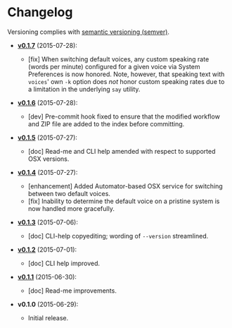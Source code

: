 # Changelog

Versioning complies with [semantic versioning (semver)](http://semver.org/).

<!-- NOTE: An entry template for a new version is automatically added each time `make version` is called. Fill in changes afterwards. -->

* **[v0.1.7](https://github.com/mklement0/voices/compare/v0.1.6...v0.1.7)** (2015-07-28):
  * [fix] When switching default voices, any custom speaking rate (words per minute) configured for a given voice via System Preferences is now honored. Note, however, that speaking text with `voices`' own `-k` option does _not_ honor custom speaking rates due to a limitation in the underlying `say` utility.

* **[v0.1.6](https://github.com/mklement0/voices/compare/v0.1.5...v0.1.6)** (2015-07-28):
  * [dev] Pre-commit hook fixed to ensure that the modified workflow and ZIP file are added to the index before committing.

* **[v0.1.5](https://github.com/mklement0/voices/compare/v0.1.4...v0.1.5)** (2015-07-27):
  * [doc] Read-me and CLI help amended with respect to supported OSX versions.

* **[v0.1.4](https://github.com/mklement0/voices/compare/v0.1.3...v0.1.4)** (2015-07-27):
  * [enhancement] Added Automator-based OSX service for switching between two default voices.
  * [fix] Inability to determine the default voice on a pristine system is now handled more gracefully.

* **[v0.1.3](https://github.com/mklement0/voices/compare/v0.1.2...v0.1.3)** (2015-07-06):
  * [doc] CLI-help copyediting; wording of `--version` streamlined.

* **[v0.1.2](https://github.com/mklement0/voices/compare/v0.1.1...v0.1.2)** (2015-07-01):
  * [doc] CLI help improved.

* **[v0.1.1](https://github.com/mklement0/voices/compare/v0.1.0...v0.1.1)** (2015-06-30):
  * [doc] Read-me improvements.

* **v0.1.0** (2015-06-29):
  * Initial release.
